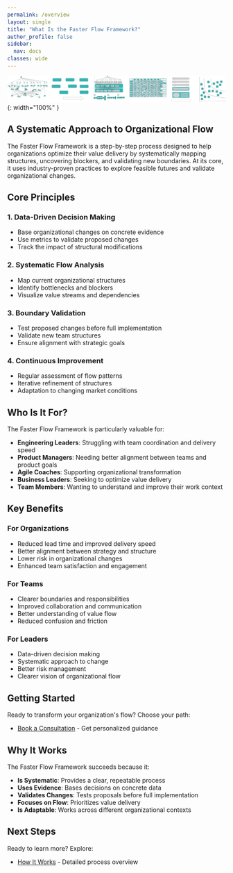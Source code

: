```yaml
---
permalink: /overview
layout: single
title: "What Is the Faster Flow Framework?"
author_profile: false
sidebar:
  nav: docs
classes: wide
---
```


![Faster Flow Framework](/assets/images/faster-flow-framework-abstract-wide.png){: width="100%" }

## A Systematic Approach to Organizational Flow

The Faster Flow Framework is a step-by-step process designed to help organizations optimize their value delivery by systematically mapping structures, uncovering blockers, and validating new boundaries. At its core, it uses industry-proven practices to explore feasible futures and validate organizational changes.

## Core Principles

### 1. Data-Driven Decision Making

- Base organizational changes on concrete evidence
- Use metrics to validate proposed changes
- Track the impact of structural modifications

### 2. Systematic Flow Analysis

- Map current organizational structures
- Identify bottlenecks and blockers
- Visualize value streams and dependencies

### 3. Boundary Validation

- Test proposed changes before full implementation
- Validate new team structures
- Ensure alignment with strategic goals

### 4. Continuous Improvement

- Regular assessment of flow patterns
- Iterative refinement of structures
- Adaptation to changing market conditions

## Who Is It For?

The Faster Flow Framework is particularly valuable for:

- **Engineering Leaders**: Struggling with team coordination and delivery speed
- **Product Managers**: Needing better alignment between teams and product goals
- **Agile Coaches**: Supporting organizational transformation
- **Business Leaders**: Seeking to optimize value delivery
- **Team Members**: Wanting to understand and improve their work context

## Key Benefits

### For Organizations

- Reduced lead time and improved delivery speed
- Better alignment between strategy and structure
- Lower risk in organizational changes
- Enhanced team satisfaction and engagement

### For Teams

- Clearer boundaries and responsibilities
- Improved collaboration and communication
- Better understanding of value flow
- Reduced confusion and friction

### For Leaders

- Data-driven decision making
- Systematic approach to change
- Better risk management
- Clearer vision of organizational flow

## Getting Started

Ready to transform your organization's flow? Choose your path:

- [Book a Consultation](/contact) - Get personalized guidance

## Why It Works

The Faster Flow Framework succeeds because it:

- **Is Systematic**: Provides a clear, repeatable process
- **Uses Evidence**: Bases decisions on concrete data
- **Validates Changes**: Tests proposals before full implementation
- **Focuses on Flow**: Prioritizes value delivery
- **Is Adaptable**: Works across different organizational contexts

## Next Steps

Ready to learn more? Explore:

- [How It Works](/how-it-works) - Detailed process overview
